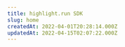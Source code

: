 ```yaml
---
title: highlight.run SDK
slug: home
createdAt: 2022-04-01T20:28:14.000Z
updatedAt: 2022-04-15T02:07:22.000Z
---
```

